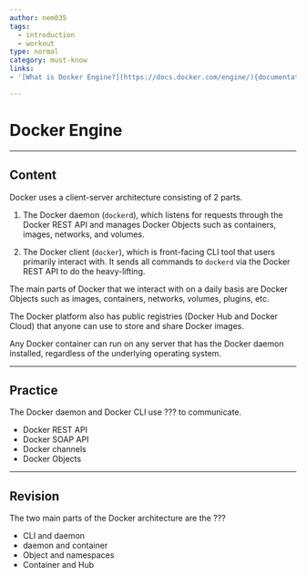 ```yaml
---
author: nem035
tags:
  - introduction
  - workout
type: normal
category: must-know
links:
- '[What is Docker Engine?](https://docs.docker.com/engine/){documentation}'

---
```


# Docker Engine

---
## Content

Docker uses a client-server architecture consisting of 2 parts.

1. The Docker daemon (`dockerd`), which listens for requests through the Docker REST API and manages Docker Objects such as containers, images, networks, and volumes.

2. The Docker client (`docker`), which is front-facing CLI tool that users primarily interact with. It sends all commands to `dockerd` via the Docker REST API to do the heavy-lifting.

The main parts of Docker that we interact with on a daily basis are Docker Objects such as images, containers, networks, volumes, plugins, etc.

The Docker platform also has public registries (Docker Hub and Docker Cloud) that anyone can use to store and share Docker images.

Any Docker container can run on any server that has the Docker daemon installed, regardless of the underlying operating system.

---
## Practice

The Docker daemon and Docker CLI use ??? to communicate.

* Docker REST API
* Docker SOAP API
* Docker channels
* Docker Objects

---
## Revision

The two main parts of the Docker architecture are the ???

* CLI and daemon
* daemon and container
* Object and namespaces
* Container and Hub

